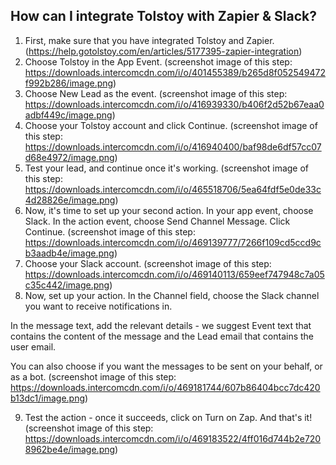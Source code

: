 ## How can I integrate Tolstoy with Zapier & Slack?

1. First, make sure that you have integrated Tolstoy and Zapier. (https://help.gotolstoy.com/en/articles/5177395-zapier-integration)
2. Choose Tolstoy in the App Event. (screenshot image of this step: https://downloads.intercomcdn.com/i/o/401455389/b265d8f052549472f992b286/image.png)
3. Choose New Lead as the event. (screenshot image of this step: https://downloads.intercomcdn.com/i/o/416939330/b406f2d52b67eaa0adbf449c/image.png)
4. Choose your Tolstoy account and click Continue. (screenshot image of this step: https://downloads.intercomcdn.com/i/o/416940400/baf98de6df57cc07d68e4972/image.png)
5. Test your lead, and continue once it's working. (screenshot image of this step: https://downloads.intercomcdn.com/i/o/465518706/5ea64fdf5e0de33c4d28826e/image.png)
6. Now, it's time to set up your second action. In your app event, choose Slack. In the action event, choose Send Channel Message. Click Continue. (screenshot image of this step: https://downloads.intercomcdn.com/i/o/469139777/7266f109cd5ccd9cb3aadb4e/image.png)
7. Choose your Slack account. (screenshot image of this step: https://downloads.intercomcdn.com/i/o/469140113/659eef747948c7a05c35c442/image.png)
8. Now, set up your action. In the Channel field, choose the Slack channel you want to receive notifications in. 

In the message text, add the relevant details - we suggest Event text that contains the content of the message and the Lead email that contains the user email. 

You can also choose if you want the messages to be sent on your behalf, or as a bot. (screenshot image of this step: https://downloads.intercomcdn.com/i/o/469181744/607b86404bcc7dc420b13dc1/image.png)

9. Test the action - once it succeeds, click on Turn on Zap. And that's it!  (screenshot image of this step: https://downloads.intercomcdn.com/i/o/469183522/4ff016d744b2e7208962be4e/image.png)
